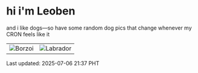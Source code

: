 # hi i'm Leoben

and i like dogs—so have some random dog pics that change whenever my CRON feels like it

|  |  |
|--------|----------|
| ![Borzoi](https://random-dog-vercel.vercel.app/api/random-borzoi?v=1751809057) | ![Labrador](https://random-dog-vercel.vercel.app/api/random-labrador?v=1751809057) |

Last updated: 2025-07-06 21:37 PHT
